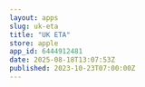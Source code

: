 ```yaml
---
layout: apps
slug: uk-eta
title: "UK ETA"
store: apple
app_id: 6444912481
date: 2025-08-18T13:07:53Z
published: 2023-10-23T07:00:00Z
---
```

